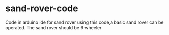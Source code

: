 # sand-rover-code
Code in arduino ide for sand rover
using this code,a basic sand rover can be operated.
The sand rover should be 6 wheeler

